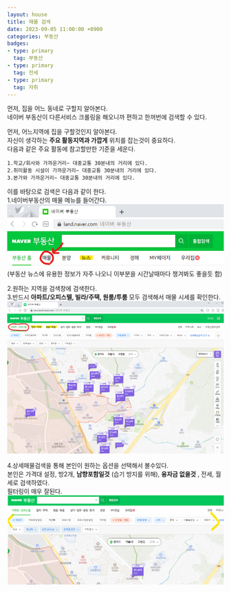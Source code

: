 ```yaml
---
layout: house
title: 매물 검색
date: 2023-09-05 11:00:00 +0900
categories: 부동산
badges:
- type: primary
  tag: 부동산
- type: primary
  tag: 전세
- type: primary
  tag: 자취
---
```

먼저, 집을 어느 동네로 구할지 알아본다. <br>
네이버 부동산이 다른서비스 크롤링을 해오니까 편하고 한꺼번에 검색할 수 있다. <br>

먼저, 어느지역에 집을 구할것인지 알아본다.<br>
자신이 생각하는 **주요 활동지역과 가깝게** 위치를 잡는것이 중요하다.<br>
다음과 같은 주요 활동에 참고할만한 기준을 세운다.<br>
``````
1.학교/회사와 가까운거리~ 대중교통 30분내의 거리에 있다.
2.취미활동 시설이 가까운거리~ 대중교통 30분내의 거리에 있다.
3.본가와 가까운거리~ 대중교통 30분내의 거리에 있다.
``````
이를 바탕으로 검색은 다음과 같이 한다. <br>
1.네이버부동산의 매물 메뉴를 들어간다. <br>
![house1.png](/assets/img/house1.png)<br>
(부동산 뉴스에 유용한 정보가 자주 나오니 이부분을 시간날때마다 챙겨봐도 좋을듯 함)<br>

2.원하는 지역을 검색창에 검색한다.<br>
3.반드시 **아파트/오피스텔, 빌라/주택, 원룸/투룸** 모두 검색해서 매물 시세를 확인한다.<br>
![house1_2.png](/assets/img/house1_2.png)<br>

4.상세매물검색을 통해 본인이 원하는 옵션을 선택해서 볼수있다.<br>
본인은 가격대 설정, 방2개, **남향포함일것** (습기 방지를 위해), **융자금 없을것** , 전세, 월세로 검색하였다.<br>
필터링이 매우 잘된다.<br>
![house1_2.png](/assets/img/house1_3.png)<br>
